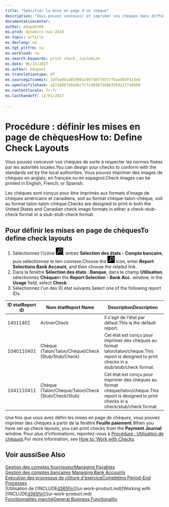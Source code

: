 ```yaml
---
title: "Spécifier la mise en page d'un chèque"
description: "Vous pouvez concevoir et imprimer vos chèques dans différents formats pour respecter des normes."
documentationcenter: 
author: edupont04
ms.prod: dynamics-nav-2018
ms.topic: article
ms.devlang: na
ms.tgt_pltfrm: na
ms.workload: na
ms.search.keywords: print check, customize
ms.date: 06/15/2017
ms.author: edupont
ms.translationtype: HT
ms.sourcegitcommit: 1dfba8b14019991c95f40ffd5f7fbaed5df414eb
ms.openlocfilehash: a221dd67d4a5bc7cfcd04b73db6326911f7e6898
ms.contentlocale: fr-fr
ms.lasthandoff: 12/01/2017

---
```

# <a name="how-to-define-check-layouts"></a><span data-ttu-id="c14ee-103">Procédure : définir les mises en page de chèques</span><span class="sxs-lookup"><span data-stu-id="c14ee-103">How to: Define Check Layouts</span></span>
<span data-ttu-id="c14ee-104">Vous pouvez concevoir vos chèques de sorte à respecter les normes fixées par les autorités locales.</span><span class="sxs-lookup"><span data-stu-id="c14ee-104">You can design your checks to conform with the standards set by the local authorities.</span></span> <span data-ttu-id="c14ee-105">Vous pouvez imprimer des images de chèques en anglais, en français ou en espagnol.</span><span class="sxs-lookup"><span data-stu-id="c14ee-105">Check images can be printed in English, French, or Spanish.</span></span>

<span data-ttu-id="c14ee-106">Les chèques sont conçus pour être imprimés aux formats d'image de chèques américains et canadiens, soit au format chèque-talon-chèque, soit au format talon-talon-chèque.</span><span class="sxs-lookup"><span data-stu-id="c14ee-106">Checks are designed to print in both the United States and Canadian check image formats in either a check-stub-check format or a stub-stub-check format.</span></span>

## <a name="to-define-check-layouts"></a><span data-ttu-id="c14ee-107">Pour définir les mises en page de chèques</span><span class="sxs-lookup"><span data-stu-id="c14ee-107">To define check layouts</span></span>
1. <span data-ttu-id="c14ee-108">Sélectionnez l'icône ![Page ou état pour la recherche](media/ui-search/search_small.png "icône Page ou état pour la recherche"), entrez **Sélection des états - Compte bancaire**, puis sélectionnez le lien connexe.</span><span class="sxs-lookup"><span data-stu-id="c14ee-108">Choose the ![Search for Page or Report](media/ui-search/search_small.png "Search for Page or Report icon") icon, enter **Report Selections Bank Account**, and then choose the related link.</span></span>
2. <span data-ttu-id="c14ee-109">Dans la fenêtre **Sélection des états : Banque**, dans le champ **Utilisation**, sélectionnez **Chèque**</span><span class="sxs-lookup"><span data-stu-id="c14ee-109">In the **Report Selection - Bank Acc.** window, in the **Usage** field, select **Check**.</span></span>
3. <span data-ttu-id="c14ee-110">Sélectionnez l'un des ID état suivants.</span><span class="sxs-lookup"><span data-stu-id="c14ee-110">Select one of the following report IDs.</span></span>

| <span data-ttu-id="c14ee-111">ID état</span><span class="sxs-lookup"><span data-stu-id="c14ee-111">Report ID</span></span> | <span data-ttu-id="c14ee-112">Nom état</span><span class="sxs-lookup"><span data-stu-id="c14ee-112">Report Name</span></span> | <span data-ttu-id="c14ee-113">Description</span><span class="sxs-lookup"><span data-stu-id="c14ee-113">Description</span></span> |
| --- | --- | --- |
| <span data-ttu-id="c14ee-114">1401</span><span class="sxs-lookup"><span data-stu-id="c14ee-114">1401</span></span> |<span data-ttu-id="c14ee-115">Activer</span><span class="sxs-lookup"><span data-stu-id="c14ee-115">Check</span></span> |<span data-ttu-id="c14ee-116">Il s'agit de l'état par défaut.</span><span class="sxs-lookup"><span data-stu-id="c14ee-116">This is the default report.</span></span> |
| <span data-ttu-id="c14ee-117">10401</span><span class="sxs-lookup"><span data-stu-id="c14ee-117">10401</span></span> |<span data-ttu-id="c14ee-118">Chèque (Talon/Talon/Chèque)</span><span class="sxs-lookup"><span data-stu-id="c14ee-118">Check (Stub/Stub/Check)</span></span> |<span data-ttu-id="c14ee-119">Cet état est conçu pour imprimer des chèques au format talon/talon/chèque.</span><span class="sxs-lookup"><span data-stu-id="c14ee-119">This report is designed to print checks in a stub/stub/check format.</span></span> |
| <span data-ttu-id="c14ee-120">10411</span><span class="sxs-lookup"><span data-stu-id="c14ee-120">10411</span></span> |<span data-ttu-id="c14ee-121">Chèque (Talon/Chèque/Talon)</span><span class="sxs-lookup"><span data-stu-id="c14ee-121">Check (Stub/Check/Stub)</span></span> |<span data-ttu-id="c14ee-122">Cet état est conçu pour imprimer des chèques au format chèque/talon/chèque.</span><span class="sxs-lookup"><span data-stu-id="c14ee-122">This report is designed to print checks in a check/stub/check format.</span></span> |

<span data-ttu-id="c14ee-123">Une fois que vous avez défini les mises en page de chèques, vous pouvez imprimer des chèques à partir de la fenêtre **Feuille paiement**.</span><span class="sxs-lookup"><span data-stu-id="c14ee-123">When you have set up check layouts, you can print checks from the **Payment Journal** window.</span></span> <span data-ttu-id="c14ee-124">Pour plus d'informations, reportez-vous à [Procédure : Utilisation de chèques](payables-how-work-checks.md).</span><span class="sxs-lookup"><span data-stu-id="c14ee-124">For more information, see [How to: Work with Checks](payables-how-work-checks.md).</span></span>

## <a name="see-also"></a><span data-ttu-id="c14ee-125">Voir aussi</span><span class="sxs-lookup"><span data-stu-id="c14ee-125">See Also</span></span>
[<span data-ttu-id="c14ee-126">Gestion des comptes fournisseur</span><span class="sxs-lookup"><span data-stu-id="c14ee-126">Managing Payables</span></span>](payables-manage-payables.md)  
<span data-ttu-id="c14ee-127">[Gestion des comptes bancaires](bank-manage-bank-accounts.md) </span><span class="sxs-lookup"><span data-stu-id="c14ee-127">[Managing Bank Accounts](bank-manage-bank-accounts.md) </span></span>  
[<span data-ttu-id="c14ee-128">Exécution des processus de clôture d'exercice</span><span class="sxs-lookup"><span data-stu-id="c14ee-128">Completing Period-End Processes</span></span>](year-how-complete-period-end-processes.md)  
<span data-ttu-id="c14ee-129">[Utilisation de [!INCLUDE[d365fin](includes/d365fin_md.md)]](ui-work-product.md)</span><span class="sxs-lookup"><span data-stu-id="c14ee-129">[Working with [!INCLUDE[d365fin](includes/d365fin_md.md)]](ui-work-product.md)</span></span>  
[<span data-ttu-id="c14ee-130">Fonctionnalités marché</span><span class="sxs-lookup"><span data-stu-id="c14ee-130">General Business Functionality</span></span>](ui-across-business-areas.md)


